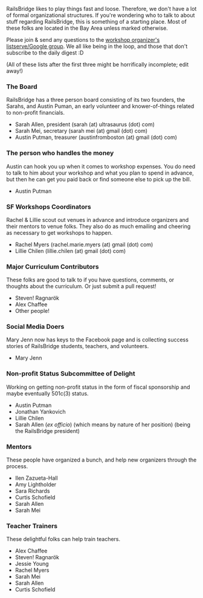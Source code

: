 RailsBridge likes to play things fast and loose. Therefore, we don't have a lot of formal organizational structures. If you're wondering who to talk to about stuff regarding RailsBridge, this is something of a starting place. Most of these folks are located in the Bay Area unless marked otherwise. 

Please join & send any questions to the [workshop organizer's listserve/Google group](https://groups.google.com/forum/#!forum/railsbridge-workshops). We all like being in the loop, and those that don't subscribe to the daily digest :D

(All of these lists after the first three might be horrifically incomplete; edit away!)

### The Board
RailsBridge has a three person board consisting of its two founders, the Sarahs, and Austin Puman, an early volunteer and knower-of-things related to non-profit financials.
* Sarah Allen, president (sarah (at) ultrasaurus (dot) com)
* Sarah Mei, secretary (sarah mei (at) gmail (dot) com)
* Austin Putman, treasurer (austinfromboston (at) gmail (dot) com)

### The person who handles the money
Austin can hook you up when it comes to workshop expenses. You do need to talk to him about your workshop and what you plan to spend in advance, but then he can get you paid back or find someone else to pick up the bill. 
* Austin Putman

### SF Workshops Coordinators
Rachel & Lillie scout out venues in advance and introduce organizers and their mentors to venue folks. They also do as much emailing and cheering as necessary to get workshops to happen. 
* Rachel Myers (rachel.marie.myers (at) gmail (dot) com)
* Lillie Chilen (lillie.chilen (at) gmail (dot) com)

### Major Curriculum Contributors
These folks are good to talk to if you have questions, comments, or thoughts about the curriculum. Or just submit a pull request! 
* Steven! Ragnarök
* Alex Chaffee
* Other people!

### Social Media Doers
Mary Jenn now has keys to the Facebook page and is collecting success stories of RailsBridge students, teachers, and volunteers.
* Mary Jenn

### Non-profit Status Subcommittee of Delight
Working on getting non-profit status in the form of fiscal sponsorship and maybe eventually 501c(3) status.
* Austin Putman
* Jonathan Yankovich
* Lillie Chilen
* Sarah Allen (_ex officio_) (which means by nature of her position) (being the RailsBridge president)

### Mentors
These people have organized a bunch, and help new organizers through the process. 
* Ilen Zazueta-Hall
* Amy Lightholder
* Sara Richards
* Curtis Schofield
* Sarah Allen
* Sarah Mei 

### Teacher Trainers
These delightful folks can help train teachers.
* Alex Chaffee
* Steven! Ragnarök
* Jessie Young
* Rachel Myers
* Sarah Mei
* Sarah Allen
* Curtis Schofield